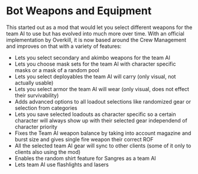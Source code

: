 # Bot Weapons and Equipment
This started out as a mod that would let you select different weapons for the team AI to use but has evolved into much more over time. With an official implementation by Overkill, it is now based around the Crew Management and improves on that with a variety of features:
* Lets you select secondary and akimbo weapons for the team AI
* Lets you choose mask sets for the team AI with character specific masks or a mask of a random pool
* Lets you select deployables the team AI will carry (only visual, not actually usable)
* Lets you select armor the team AI will wear (only visual, does not effect their survivability)
* Adds advanced options to all loadout selections like randomized gear or selection from categories
* Lets you save selected loadouts as character specific so a certain character will always show up with their selected gear independend of character priority
* Fixes the Team AI weapon balance by taking into account magazine and burst size and gives single fire weapon their correct ROF
* All the selected team AI gear will sync to other clients (some of it only to clients also using the mod)
* Enables the random shirt feature for Sangres as a team AI
* Lets team AI use flashlights and lasers